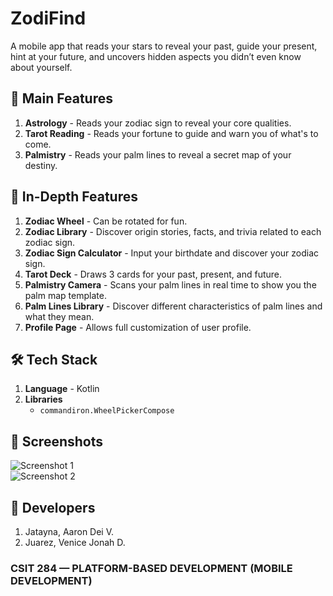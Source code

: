 # ZodiFind  
A mobile app that reads your stars to reveal your past, guide your present, hint at your future, and uncovers hidden aspects you didn’t even know about yourself.

## 🚀 Main Features  
1. **Astrology** - Reads your zodiac sign to reveal your core qualities.
2. **Tarot Reading** - Reads your fortune to guide and warn you of what's to come.
3. **Palmistry** - Reads your palm lines to reveal a secret map of your destiny.
   
## 🚀 In-Depth Features  
1. **Zodiac Wheel** - Can be rotated for fun.
2. **Zodiac Library** - Discover origin stories, facts, and trivia related to each zodiac sign.  
3. **Zodiac Sign Calculator** - Input your birthdate and discover your zodiac sign.  
4. **Tarot Deck** - Draws 3 cards for your past, present, and future.
5. **Palmistry Camera** - Scans your palm lines in real time to show you the palm map template.
6. **Palm Lines Library** - Discover different characteristics of palm lines and what they mean.
7. **Profile Page** - Allows full customization of user profile.

## 🛠️ Tech Stack  
1. **Language** - Kotlin  
2. **Libraries**  
   - `commandiron.WheelPickerCompose`

## 📸 Screenshots  
![Screenshot 1](url-to-image)  
![Screenshot 2](url-to-image)

## 🧠 Developers  
1. Jatayna, Aaron Dei V.  
2. Juarez, Venice Jonah D.

### CSIT 284 — PLATFORM-BASED DEVELOPMENT (MOBILE DEVELOPMENT)
